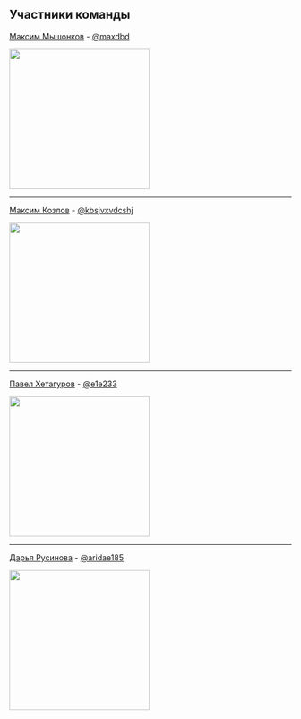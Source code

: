 ## Участники команды

[Максим Мышонков](https://github.com/mr-okto) - [@maxdbd](https://t.me/maxdbd)

<img src="https://user-images.githubusercontent.com/33571011/153729031-46a50d59-aaf0-499a-ab78-9bc8fa9c05a0.png" width="250">

---

[Максим Козлов](https://github.com/maxim-kozlov) - [@kbsjvxvdcshj](https://t.me/kbsjvxvdcshj)

<img src="https://user-images.githubusercontent.com/33571011/153729120-3ef2a0de-b424-494e-bbb4-06497264efbc.png" width="250">

---

[Павел Хетагуров](https://github.com/DeaLoic) - [@e1e233](https://t.me/e1e233)

<img src="https://user-images.githubusercontent.com/33571011/153729179-50843674-cd8a-4747-8f5b-e77961b4a35e.png" width="250">

---

[Дарья Русинова](https://github.com/aridae) - [@aridae185](https://t.me/aridae185)

<img src="https://user-images.githubusercontent.com/33571011/153729144-8df19d1d-6c10-4144-ae3c-43c31b611539.png" width="250">
